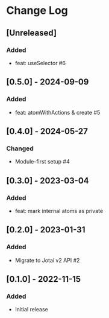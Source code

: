 # Change Log

## [Unreleased]

### Added

- feat: useSelector #6

## [0.5.0] - 2024-09-09

### Added

- feat: atomWithActions & create #5

## [0.4.0] - 2024-05-27

### Changed

- Module-first setup #4

## [0.3.0] - 2023-03-04

### Added

- feat: mark internal atoms as private

## [0.2.0] - 2023-01-31

### Added

- Migrate to Jotai v2 API #2

## [0.1.0] - 2022-11-15

### Added

- Initial release
